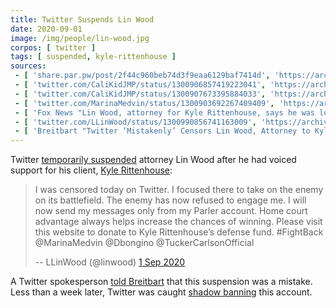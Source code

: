 ```yaml
---
title: Twitter Suspends Lin Wood
date: 2020-09-01
image: /img/people/lin-wood.jpg
corpos: [ twitter ]
tags: [ suspended, kyle-rittenhouse ]
sources:
 - [ 'share.par.pw/post/2f44c960beb74d3f9eaa6129baf7414d', 'https://archive.is/wPOUf' ]
 - [ 'twitter.com/CaliKidJMP/status/1300906857419223041', 'https://archive.is/1GwwH' ]
 - [ 'twitter.com/CaliKidJMP/status/1300907673395884033', 'https://archive.is/KUeeP' ]
 - [ 'twitter.com/MarinaMedvin/status/1300903692267409409', 'https://archive.is/a4XzM' ]
 - [ 'Fox News "Lin Wood, attorney for Kyle Rittenhouse, says he was locked out of Twitter account" by Marisa Schultz (2 Sep 2020)', 'https://archive.is/m4eh1' ]
 - [ 'twitter.com/LLinWood/status/1300990856741163009', 'https://archive.is/9y7Fo' ]
 - [ 'Breitbart "Twitter ‘Mistakenly’ Censors Lin Wood, Attorney to Kyle Rittenhouse, Nicholas Sandmann" by Allum Bokhari (2 Sep 2020)', 'https://archive.is/CUZi5' ]
---
```


Twitter [temporarily suspended](notice.jpg) attorney Lin Wood after he had
voiced support for his client, [Kyle Rittenhouse](/context/kyle-rittenhouse/):

> I was censored today on Twitter. I focused there to take on the enemy on its
> battlefield. The enemy has now refused to engage me. I will now send my
> messages only from my Parler account. Home court advantage always helps
> increase the chances of winning. Please visit this website to donate to Kyle
> Rittenhouse’s defense fund. #FightBack @MarinaMedvin @Dbongino
> @TuckerCarlsonOfficial
>
> -- LLinWood (@linwood) [1 Sep 2020](https://archive.is/wPOUf)

A Twitter spokesperson [told
Breitbart](https://archive.is/CUZi5#selection-565.0-565.169) that this
suspension was a mistake. Less than a week later, Twitter was caught [shadow
banning](/events/twitter-shadow-bans-lin-wood/) this account.
